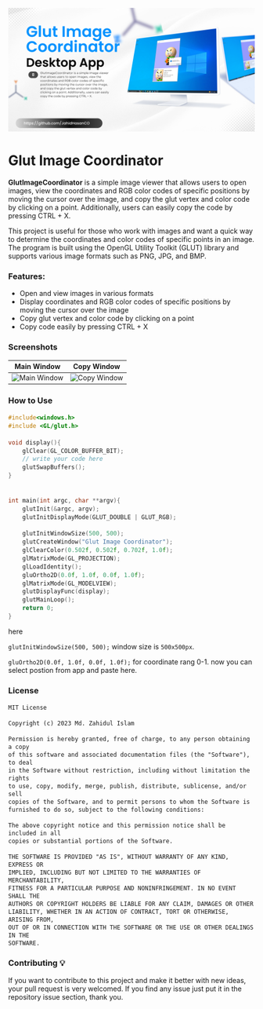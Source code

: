 ![GitHub Cards Preview](ART/cover.png)

# Glut Image Coordinator
**GlutImageCoordinator** is a simple image viewer  that allows users to open images, view the coordinates and RGB color codes of specific positions by moving the cursor over the image, and copy the glut vertex and color code by clicking on a point. Additionally, users can easily copy the code by pressing CTRL + X.

This project is useful for those who work with images and want a quick way to determine the coordinates and color codes of specific points in an image. The program is built using the OpenGL Utility Toolkit (GLUT) library and supports various image formats such as PNG, JPG, and BMP.

###  Features:
-   Open and view images in various formats
-   Display coordinates and RGB color codes of specific positions by moving the cursor over the image
-   Copy glut vertex and color code by clicking on a point
-   Copy code easily by pressing CTRL + X

### Screenshots
| Main Window | Copy Window |
| ------ | ------ |
| ![Main Window](https://github.com/JahidHasanCO/GlutImageCoordinator/blob/main/ART/main.png) | ![Copy Window](https://github.com/JahidHasanCO/GlutImageCoordinator/blob/main/ART/copy.png) |


### How to Use
```cpp
#include<windows.h>
#include <GL/glut.h>

void display(){
    glClear(GL_COLOR_BUFFER_BIT);
    // write your code here 
    glutSwapBuffers();
}


int main(int argc, char **argv){
    glutInit(&argc, argv);
    glutInitDisplayMode(GLUT_DOUBLE | GLUT_RGB);

    glutInitWindowSize(500, 500);
    glutCreateWindow("Glut Image Coordinator");
    glClearColor(0.502f, 0.502f, 0.702f, 1.0f);
    glMatrixMode(GL_PROJECTION);
    glLoadIdentity();
    gluOrtho2D(0.0f, 1.0f, 0.0f, 1.0f);
    glMatrixMode(GL_MODELVIEW);
    glutDisplayFunc(display);
    glutMainLoop();
    return 0;
}
```
here 

```glutInitWindowSize(500, 500);``` window size is ```500x500px```.

```gluOrtho2D(0.0f, 1.0f, 0.0f, 1.0f);``` for coordinate rang 0-1.
now you can select postion from app and paste here.

### License
```
MIT License

Copyright (c) 2023 Md. Zahidul Islam

Permission is hereby granted, free of charge, to any person obtaining a copy
of this software and associated documentation files (the "Software"), to deal
in the Software without restriction, including without limitation the rights
to use, copy, modify, merge, publish, distribute, sublicense, and/or sell
copies of the Software, and to permit persons to whom the Software is
furnished to do so, subject to the following conditions:

The above copyright notice and this permission notice shall be included in all
copies or substantial portions of the Software.

THE SOFTWARE IS PROVIDED "AS IS", WITHOUT WARRANTY OF ANY KIND, EXPRESS OR
IMPLIED, INCLUDING BUT NOT LIMITED TO THE WARRANTIES OF MERCHANTABILITY,
FITNESS FOR A PARTICULAR PURPOSE AND NONINFRINGEMENT. IN NO EVENT SHALL THE
AUTHORS OR COPYRIGHT HOLDERS BE LIABLE FOR ANY CLAIM, DAMAGES OR OTHER
LIABILITY, WHETHER IN AN ACTION OF CONTRACT, TORT OR OTHERWISE, ARISING FROM,
OUT OF OR IN CONNECTION WITH THE SOFTWARE OR THE USE OR OTHER DEALINGS IN THE
SOFTWARE.
```
### Contributing  💡

If you want to contribute to this project and make it better with new ideas, your pull request is very welcomed. If you find any issue just put it in the repository issue section, thank you.
